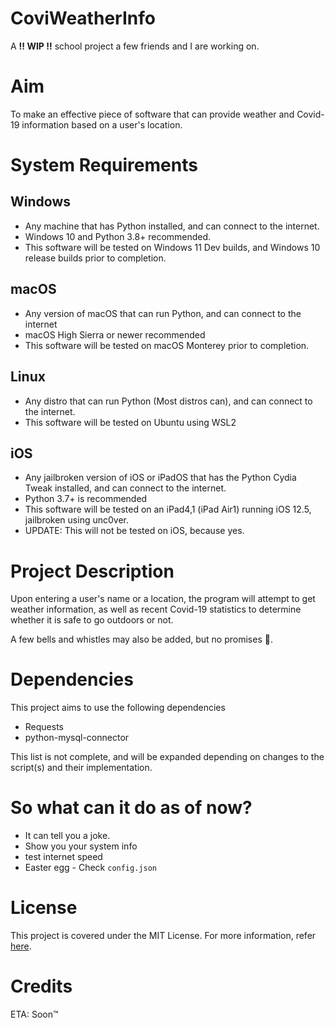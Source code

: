 # CoviWeatherInfo

A **‼ WIP ‼️** school project a few friends and I are working on.

# Aim

To make an effective piece of software that can provide weather and Covid-19 information based on a user's location.

# System Requirements

## Windows

- Any machine that has Python installed, and can connect to the internet.
- Windows 10 and Python 3.8+ recommended.
- This software will be tested on Windows 11 Dev builds, and Windows 10 release builds prior to completion.

## macOS

- Any version of macOS that can run Python, and can connect to the internet
- macOS High Sierra or newer recommended
- This software will be tested on macOS Monterey prior to completion.

## Linux

- Any distro that can run Python (Most distros can), and can connect to the internet.
- This software will be tested on Ubuntu using WSL2

## iOS

- Any jailbroken version of iOS or iPadOS that has the Python Cydia Tweak installed, and can connect to the internet.
- Python 3.7+ is recommended
- This software will be tested on an iPad4,1 (iPad Air1) running iOS 12.5, jailbroken using unc0ver.
- UPDATE: This will not be tested on iOS, because yes.

# Project Description

Upon entering a user's name or a location, the program will attempt to get weather information, as well as recent
Covid-19 statistics to determine whether it is safe to go outdoors or not.

A few bells and whistles may also be added, but no promises 🤞.

# Dependencies

This project aims to use the following dependencies

- Requests
- python-mysql-connector

This list is not complete, and will be expanded depending on changes to the script(s) and their implementation.

# So what can it do as of now?

- It can tell you a joke.
- Show you your system info
- test internet speed
- Easter egg - Check `config.json`

# License

This project is covered under the MIT License. For more information, refer [here](./LICENSE).

# Credits

ETA: Soon™